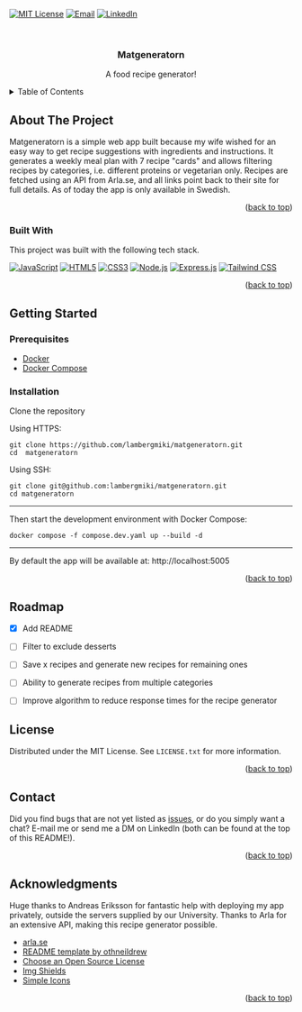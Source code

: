 <a id="readme-top"></a>
[![MIT License](https://img.shields.io/badge/License-MIT-green?style=for-the-badge)](https://github.com/lambergmiki/matgeneratorn/blob/main/LICENSE.txt)
[![Email](https://img.shields.io/badge/Email-miki@mikilamberg.me-blue?style=for-the-badge&logo=gmail&logoColor=white)](mailto:miki@mikilamberg.me)
[![LinkedIn](https://img.shields.io/badge/LinkedIn-Profile-0077B5?style=for-the-badge&logo=linkedin&logoColor=white)](https://www.linkedin.com/in/lambergmiki)



<!-- PROJECT header -->
<br />
<div align="center">

  <h3 align="center">Matgeneratorn</h3>

  <p align="center">
    A food recipe generator!
  </p>
</div>



<!-- TABLE OF CONTENTS -->
<details>
  <summary>Table of Contents</summary>
  <ol>
    <li>
      <a href="#about-the-project">About The Project</a>
      <ul>
        <li><a href="#built-with">Built With</a></li>
      </ul>
    </li>
    <li>
      <a href="#getting-started">Getting Started</a>
      <ul>
        <li><a href="#prerequisites">Prerequisites</a></li>
        <li><a href="#installation">Installation</a></li>
      </ul>
    </li>
    <li><a href="#roadmap">Roadmap</a></li>
    <li><a href="#license">License</a></li>
    <li><a href="#contact">Contact</a></li>
    <li><a href="#acknowledgments">Acknowledgments</a></li>
  </ol>
</details>



<!-- ABOUT THE PROJECT -->
## About The Project

Matgeneratorn is a simple web app built because my wife wished for an easy way to get recipe suggestions with ingredients and instructions. It generates a weekly meal plan with 7 recipe "cards" and allows filtering recipes by categories, i.e. different proteins or vegetarian only.
Recipes are fetched using an API from Arla.se, and all links point back to their site for full details. As of today the app is only available in Swedish.


<p align="right">(<a href="#readme-top">back to top</a>)</p>



### Built With

This project was built with the following tech stack.

[![JavaScript][JavaScript]][JavaScript-url]
[![HTML5][HTML5]][HTML5-url]
[![CSS3][CSS3]][CSS3-url]
[![Node.js][Node.js]][Node.js-url]
[![Express.js][Express.js]][Express-url]
[![Tailwind CSS][Tailwind CSS]][TailwindCSS-url]


<p align="right">(<a href="#readme-top">back to top</a>)</p>



<!-- GETTING STARTED -->
## Getting Started

### Prerequisites

* [Docker](https://www.docker.com/get-started)
* [Docker Compose](https://docs.docker.com/compose/)

### Installation

Clone the repository

Using HTTPS:
```
git clone https://github.com/lambergmiki/matgeneratorn.git
cd  matgeneratorn
```

Using SSH:
```
git clone git@github.com:lambergmiki/matgeneratorn.git
cd matgeneratorn
```
---


Then start the development environment with Docker Compose:
```
docker compose -f compose.dev.yaml up --build -d
```
---

By default the app will be available at: http://localhost:5005


<p align="right">(<a href="#readme-top">back to top</a>)</p>


<!-- ROADMAP -->
## Roadmap

- [x] Add README
- [ ] Filter to exclude desserts
- [ ] Save x recipes and generate new recipes for remaining ones
- [ ] Ability to generate recipes from multiple categories
- [ ] Improve algorithm to reduce response times for the recipe generator


<!-- LICENSE -->
## License

Distributed under the MIT License. See `LICENSE.txt` for more information.

<p align="right">(<a href="#readme-top">back to top</a>)</p>


<!-- CONTACT -->
## Contact

Did you find bugs that are not yet listed as [issues](https://github.com/lambergmiki/matgeneratorn/issues), or do you simply want a chat? E-mail me or send me a DM on LinkedIn (both can be found at the top of this README!).


<p align="right">(<a href="#readme-top">back to top</a>)</p>


<!-- ACKNOWLEDGMENTS -->
## Acknowledgments

Huge thanks to Andreas Eriksson for fantastic help with deploying my app privately, outside the servers supplied by our University.
Thanks to Arla for an extensive API, making this recipe generator possible.

* [arla.se](https://arla.se)
* [README template by othneildrew](https://github.com/othneildrew)
* [Choose an Open Source License](https://choosealicense.com)
* [Img Shields](https://shields.io)
* [Simple Icons](https://github.com/simple-icons/simple-icons)

<p align="right">(<a href="#readme-top">back to top</a>)</p>



<!-- MARKDOWN LINKS & IMAGES -->
<!-- https://www.markdownguide.org/basic-syntax/#reference-style-links -->
[license-shield]: https://img.shields.io/badge/MIT-green?style=for-the-badge
[MIT License]: https://img.shields.io/badge/License-MIT-green?style=for-the-badge
[license-url]: https://github.com/lambergmiki/matgeneratorn/blob/main/LICENSE.txt
[linkedin-shield]: https://img.shields.io/badge/LinkedIn-0077B5?style=for-the-badge&logo=linkedin&logoColor=white
[linkedin-url]: https://www.linkedin.com/in/lambergmiki
[JavaScript]: https://img.shields.io/badge/JavaScript-F7DF1E?style=for-the-badge&logo=javascript&logoColor=black
[JavaScript-url]: https://developer.mozilla.org/en-US/docs/Web/JavaScript
[HTML5]: https://img.shields.io/badge/HTML5-E34F26?style=for-the-badge&logo=html5&logoColor=white
[HTML5-url]: https://developer.mozilla.org/en-US/docs/Web/Guide/HTML/HTML5
[CSS3]: https://img.shields.io/badge/CSS3-1572B6?style=for-the-badge&logo=css3&logoColor=white
[CSS3-url]: https://developer.mozilla.org/en-US/docs/Web/CSS
[Node.js]: https://img.shields.io/badge/Node.js-339933?style=for-the-badge&logo=nodedotjs&logoColor=white
[Node.js-url]: https://nodejs.org/
[Express.js]: https://img.shields.io/badge/Express.js-000000?style=for-the-badge&logo=express&logoColor=white
[Express-url]: https://expressjs.com/
[Tailwind CSS]: https://img.shields.io/badge/Tailwind_CSS-38B2AC?style=for-the-badge&logo=tailwind-css&logoColor=white
[TailwindCSS-url]: https://tailwindcss.com/
